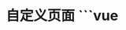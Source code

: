 # 自定义页面 ```vue
<template>
	<div>
		<ui-form-card ref="formCard" v-bind="$attrs" v-on="$listeners" :card-data="cardData" :card-def="cardDef" :button-listener="buttonListener">
			<template slot="column_SITUATION_FEEDBACK" slot-scope="scope">
				<el-input v-model="scope.row.title" :disabled="isDisabled(scope.item)"></el-input>
			</template>
		</ui-form-card>
	</div>
</template>

<script>
export default {
	props: {
		cardData: {
			type: Object,
			default: () => ({}),
		},
		cardDef: {
			type: Object,
			default: () => ({}),
		},
	},
	data() {
		return {
			// 重写按钮方法
			buttonListener: {},
		}
	},
	methods: {
		isDisabled(item) {
			try {
				if (this.$attrs.disabled === true) {
					return true
				}
				if (this.cardDef.config.disabled === true) {
					return true
				}
				return item.option.readonly === true
			} catch (e) {
				return false
			}
		},
	},
}
</script>

<style lang="scss" scoped></style>
```
